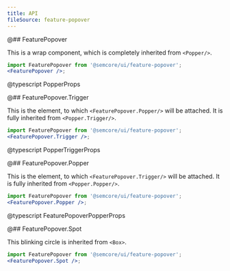 ```yaml
---
title: API
fileSource: feature-popover
---
```


@## FeaturePopover

This is a wrap component, which is completely inherited from `<Popper/>`.

```jsx
import FeaturePopover from '@semcore/ui/feature-popover';
<FeaturePopover />;
```

@typescript PopperProps

@## FeaturePopover.Trigger

This is the element, to which `<FeaturePopover.Popper/>` will be attached. It is fully inherited from `<Popper.Trigger/>`.

```jsx
import FeaturePopover from '@semcore/ui/feature-popover';
<FeaturePopover.Trigger />;
```

@typescript PopperTriggerProps

@## FeaturePopover.Popper

This is the element, to which `<FeaturePopover.Trigger/>` will be attached. It is fully inherited from `<Popper.Popper/>`.

```jsx
import FeaturePopover from '@semcore/ui/feature-popover';
<FeaturePopover.Popper />;
```

@typescript FeaturePopoverPopperProps

@## FeaturePopover.Spot

This blinking circle is inherited from `<Box>`.

```jsx
import FeaturePopover from '@semcore/ui/feature-popover';
<FeaturePopover.Spot />;
```
